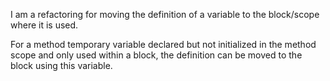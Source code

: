 I am a refactoring for moving the definition of a variable to the block/scope where it is used.For a method temporary variable declared but not initialized in the method scope and only used within a block, the definition can be moved to the block using this variable.